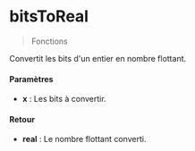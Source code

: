 # bitsToReal
> Fonctions

Convertit les bits d'un entier en nombre flottant.

#### Paramètres

- **x** : Les bits à convertir.

#### Retour

- **real** : Le nombre flottant converti.

